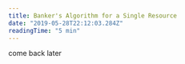 ```yaml
---
title: Banker's Algorithm for a Single Resource
date: "2019-05-28T22:12:03.284Z"
readingTime: "5 min"
---
```


come back later
